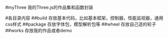 #myThree
我的Three.js的作品集和函数封装

#各目录内容
##build
存放基本代码，比如基本框架，控制器，性能监视器，通用css样式
##package
存放字体包，模型解析包等
##wheel
存放自己造的轮子
##works
存放我的作品或者demo

